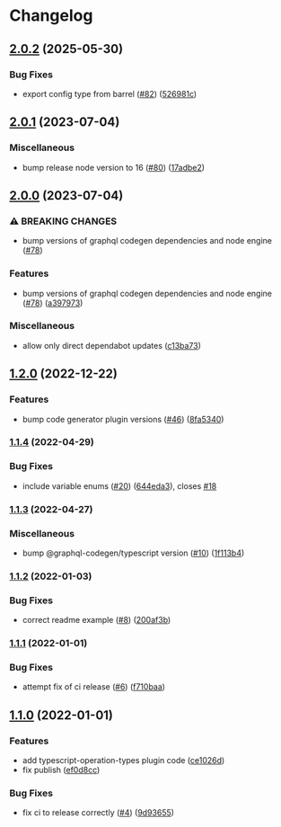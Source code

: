 # Changelog

## [2.0.2](https://github.com/Stonepaw/graphql-codegen-typescript-operation-types/compare/v2.0.1...v2.0.2) (2025-05-30)


### Bug Fixes

* export config type from barrel ([#82](https://github.com/Stonepaw/graphql-codegen-typescript-operation-types/issues/82)) ([526981c](https://github.com/Stonepaw/graphql-codegen-typescript-operation-types/commit/526981c00077d29fc2ecbd121a8300158f9e4f1e))

## [2.0.1](https://github.com/Stonepaw/graphql-codegen-typescript-operation-types/compare/v2.0.0...v2.0.1) (2023-07-04)


### Miscellaneous

* bump release node version to 16 ([#80](https://github.com/Stonepaw/graphql-codegen-typescript-operation-types/issues/80)) ([17adbe2](https://github.com/Stonepaw/graphql-codegen-typescript-operation-types/commit/17adbe2b4c222cf4f7de5230a3cef98bd479d37b))

## [2.0.0](https://github.com/Stonepaw/graphql-codegen-typescript-operation-types/compare/v1.2.0...v2.0.0) (2023-07-04)


### ⚠ BREAKING CHANGES

* bump versions of graphql codegen dependencies and node engine ([#78](https://github.com/Stonepaw/graphql-codegen-typescript-operation-types/issues/78))

### Features

* bump versions of graphql codegen dependencies and node engine ([#78](https://github.com/Stonepaw/graphql-codegen-typescript-operation-types/issues/78)) ([a397973](https://github.com/Stonepaw/graphql-codegen-typescript-operation-types/commit/a397973b740516cefdd3cd97d2c7fdeb583200fa))


### Miscellaneous

* allow only direct dependabot updates ([c13ba73](https://github.com/Stonepaw/graphql-codegen-typescript-operation-types/commit/c13ba7389318ba7c05df1f45146d5c744af8620c))

## [1.2.0](https://github.com/Stonepaw/graphql-codegen-typescript-operation-types/compare/v1.1.4...v1.2.0) (2022-12-22)


### Features

* bump code generator plugin versions ([#46](https://github.com/Stonepaw/graphql-codegen-typescript-operation-types/issues/46)) ([8fa5340](https://github.com/Stonepaw/graphql-codegen-typescript-operation-types/commit/8fa53404907a3352528e8ee0f6136781d52fc949))

### [1.1.4](https://github.com/Stonepaw/graphql-codegen-typescript-operation-types/compare/v1.1.3...v1.1.4) (2022-04-29)


### Bug Fixes

* include variable enums ([#20](https://github.com/Stonepaw/graphql-codegen-typescript-operation-types/issues/20)) ([644eda3](https://github.com/Stonepaw/graphql-codegen-typescript-operation-types/commit/644eda309e67207a9ad6a7d0206ddaf4e7794465)), closes [#18](https://github.com/Stonepaw/graphql-codegen-typescript-operation-types/issues/18)

### [1.1.3](https://github.com/Stonepaw/graphql-codegen-typescript-operation-types/compare/v1.1.2...v1.1.3) (2022-04-27)


### Miscellaneous

* bump @graphql-codegen/typescript version ([#10](https://github.com/Stonepaw/graphql-codegen-typescript-operation-types/issues/10)) ([1f113b4](https://github.com/Stonepaw/graphql-codegen-typescript-operation-types/commit/1f113b4b44e5e17a713797d69b2bcb0ba28cf99f))

### [1.1.2](https://github.com/Stonepaw/graphql-codegen-typescript-operation-types/compare/v1.1.1...v1.1.2) (2022-01-03)


### Bug Fixes

* correct readme example ([#8](https://github.com/Stonepaw/graphql-codegen-typescript-operation-types/issues/8)) ([200af3b](https://github.com/Stonepaw/graphql-codegen-typescript-operation-types/commit/200af3b11fffa4966eef1a009e5ab010c1521291))

### [1.1.1](https://github.com/Stonepaw/graphql-codegen-typescript-operation-types/compare/v1.1.0...v1.1.1) (2022-01-01)


### Bug Fixes

* attempt fix of ci release ([#6](https://github.com/Stonepaw/graphql-codegen-typescript-operation-types/issues/6)) ([f710baa](https://github.com/Stonepaw/graphql-codegen-typescript-operation-types/commit/f710baa0c8f4ed504db856aaed8141c624533ca8))

## [1.1.0](https://github.com/Stonepaw/graphql-codegen-typescript-operation-types/compare/v1.0.0...v1.1.0) (2022-01-01)


### Features

* add typescript-operation-types plugin code ([ce1026d](https://github.com/Stonepaw/graphql-codegen-typescript-operation-types/commit/ce1026de9f617aeaabfb0eaaf39ae7f7ef5ce485))
* fix publish ([ef0d8cc](https://github.com/Stonepaw/graphql-codegen-typescript-operation-types/commit/ef0d8cc68585b09288789a0b21dfd80b33762766))


### Bug Fixes

* fix ci to release correctly ([#4](https://github.com/Stonepaw/graphql-codegen-typescript-operation-types/issues/4)) ([9d93655](https://github.com/Stonepaw/graphql-codegen-typescript-operation-types/commit/9d93655d40de5ba8442064f0698ebb45c27915b7))

